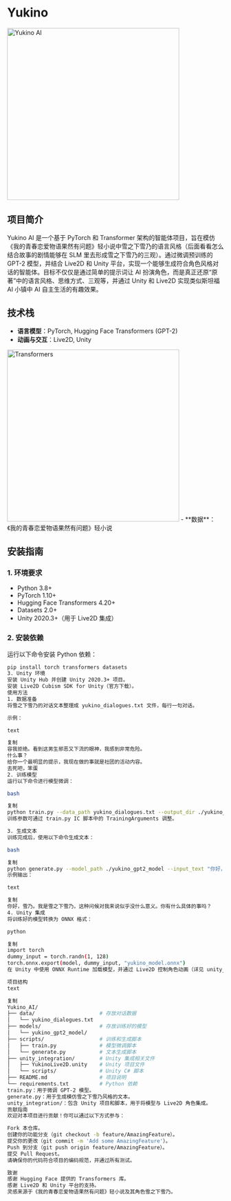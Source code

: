 # Yukino
<img src="https://github.com/user-attachments/assets/96cddbe6-882a-47e8-bf92-16f4994fdbf6" alt="Yukino AI" width="400"/>

## 项目简介

Yukino AI 是一个基于 PyTorch 和 Transformer 架构的智能体项目，旨在模仿《我的青春恋爱物语果然有问题》轻小说中雪之下雪乃的语言风格（后面看看怎么结合故事的剧情能够在 SLM 里去形成雪之下雪乃的三观）。通过微调预训练的 GPT-2 模型，并结合 Live2D 和 Unity 平台，实现一个能够生成符合角色风格对话的智能体。目标不仅仅是通过简单的提示词让 AI 扮演角色，而是真正还原“原著”中的语言风格、思维方式、三观等，并通过 Unity 和 Live2D 实现类似斯坦福 AI 小镇中 AI 自主生活的有趣效果。

## 技术栈

- **语言模型**：PyTorch, Hugging Face Transformers (GPT-2)  
- **动画与交互**：Live2D, Unity
<img src="https://github.com/user-attachments/assets/cea1bccf-8ce2-45f5-8480-7b4680636195" alt="Transformers" width="400"/>
- **数据**：《我的青春恋爱物语果然有问题》轻小说

## 安装指南

### 1. 环境要求

- Python 3.8+
- PyTorch 1.10+
- Hugging Face Transformers 4.20+
- Datasets 2.0+
- Unity 2020.3+（用于 Live2D 集成）

### 2. 安装依赖

运行以下命令安装 Python 依赖：

```bash
pip install torch transformers datasets
3. Unity 环境
安装 Unity Hub 并创建 Unity 2020.3+ 项目。
安装 Live2D Cubism SDK for Unity（官方下载）。
使用方法
1. 数据准备
将雪之下雪乃的对话文本整理成 yukino_dialogues.txt 文件，每行一句对话。

示例：

text

复制
容我拒绝。看到这男生邪恶又下流的眼神，我感到非常危险。
什么事？
给你一个最明显的提示，我现在做的事就是社团的活动内容。
去死吧，笨蛋
2. 训练模型
运行以下命令进行模型微调：

bash

复制
python train.py --data_path yukino_dialogues.txt --output_dir ./yukino_gpt2_model
训练参数可通过 train.py IC 脚本中的 TrainingArguments 调整。

3. 生成文本
训练完成后，使用以下命令生成文本：

bash

复制
python generate.py --model_path ./yukino_gpt2_model --input_text "你好，雪乃"
示例输出：

text

复制
你好，雪乃。我是雪之下雪乃，这种问候对我来说似乎没什么意义。你有什么具体的事吗？
4. Unity 集成
将训练好的模型转换为 ONNX 格式：

python

复制
import torch
dummy_input = torch.randn(1, 128)
torch.onnx.export(model, dummy_input, "yukino_model.onnx")
在 Unity 中使用 ONNX Runtime 加载模型，并通过 Live2D 控制角色动画（详见 unity_integration/ 目录）。

项目结构
text

复制
Yukino_AI/
├── data/                     # 存放对话数据
│   └── yukino_dialogues.txt
├── models/                   # 存放训练好的模型
│   └── yukino_gpt2_model/
├── scripts/                  # 训练和生成脚本
│   ├── train.py              # 模型微调脚本
│   └── generate.py           # 文本生成脚本
├── unity_integration/        # Unity 集成相关文件
│   ├── YukinoLive2D.unity    # Unity 项目文件
│   └── scripts/              # Unity C# 脚本
├── README.md                 # 项目说明
└── requirements.txt          # Python 依赖
train.py：用于微调 GPT-2 模型。
generate.py：用于生成模仿雪之下雪乃风格的文本。
unity_integration/：包含 Unity 项目和脚本，用于将模型与 Live2D 角色集成。
贡献指南
欢迎对本项目进行贡献！你可以通过以下方式参与：

Fork 本仓库。
创建你的功能分支（git checkout -b feature/AmazingFeature）。
提交你的更改（git commit -m 'Add some AmazingFeature'）。
Push 到分支（git push origin feature/AmazingFeature）。
提交 Pull Request。
请确保你的代码符合项目的编码规范，并通过所有测试。

致谢
感谢 Hugging Face 提供的 Transformers 库。
感谢 Live2D 和 Unity 平台的支持。
灵感来源于《我的青春恋爱物语果然有问题》轻小说及其角色雪之下雪乃。
